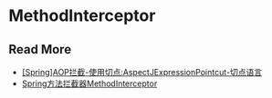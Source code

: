 
# MethodInterceptor


## Read More

- [[Spring]AOP拦截-使用切点:AspectJExpressionPointcut-切点语言](http://blog.csdn.net/qq_26525215/article/details/52422395/)
- [Spring方法拦截器MethodInterceptor](http://blog.csdn.net/u012834750/article/details/71773887)

